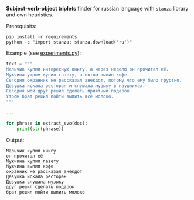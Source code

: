 **Subject-verb-object triplets** finder for russian language with `stanza` library and own heuristics.

Prerequisits:
```commandline
pip install -r requirements
python -c "import stanza; stanza.download('ru')"
```

Example (see [experiments.py](expertiments.py)):
```python
text = """
Мальчик купил интересную книгу, а через неделю он прочитал её.
Мужчина утром купил газету, а потом выпил кофе.
Сегодня охранник не рассказал анекдот, потому что ему было грустно.
Девушка искала ресторан и слушала музыку в наушниках.
Сегодня мой друг решил сделать приятный подарок.
Утром брат решил пойти выпить всё молоко.
"""

...

for phrase in extract_svo(doc):
    print(str(phrase))
```
Output:
```
Мальчик купил книгу
он прочитал её
Мужчина купил газету
Мужчина выпил кофе
охранник не рассказал анекдот
Девушка искала ресторан
Девушка слушала музыку
друг решил сделать подарок
брат решил пойти выпить молоко
```